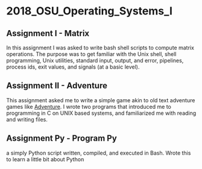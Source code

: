 # 2018_OSU_Operating_Systems_I
## Assignment I - Matrix
In this assignment I was asked to write bash shell scripts to compute matrix operations. The purpose was to get familiar with the Unix shell, shell programming, Unix utilities, standard input, output, and error, pipelines, process ids, exit values, and signals (at a basic level).
## Assignment II - Adventure
This assignment asked me to write a simple game akin to old text adventure games like [Adventure](http://en.wikipedia.org/wiki/Colossal_Cave_Adventure).
I wrote two programs that introduced me to programming in C on UNIX based systems, and familiarized me with reading and writing files. 
## Assignment Py - Program Py
a simply Python script written, compiled, and executed in Bash. Wrote this to learn a little bit about Python
